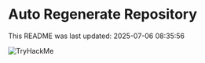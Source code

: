 # Auto Regenerate Repository

This README was last updated: 2025-07-06 08:35:56

 ![TryHackMe](https://tryhackme.com/badge/533634)